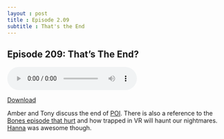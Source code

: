 ```yaml
---
layout : post  
title : Episode 2.09
subtitle : That's the End
---
```


## Episode 209: That’s The End? 

<audio controls="controls">
	<source src="http://archive.org/download/SalemImHit2/salemimhit209.mp3" type="audio/mpeg">
</audio>

[Download](http://archive.org/download/SalemImHit2/salemimhit209.mp3)

Amber and Tony discuss the end of [POI](http://imdb.com/title/tt1839578). There is also a reference to the [Bones episode that hurt](http://www.themarysue.com/malware-uploaded-from-bone-bones/) and how trapped in VR will haunt our nightmares. [Hanna](http://www.imdb.com/title/tt0993842/?ref_=fn_al_tt_2) was awesome though.
